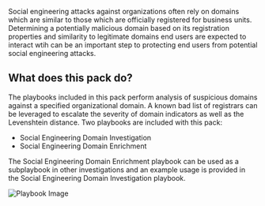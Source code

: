 Social engineering attacks against organizations often rely on domains which are similar to those which are 
officially registered for business units.
Determining a potentially malicious domain based on its registration properties and similarity to legitimate domains end users
are expected to interact wtih can be an important step to protecting end users from potential social engineering attacks.

## What does this pack do?

The playbooks included in this pack perform analysis of suspicious domains against a specified organizational domain.
A known bad list of registrars can be leveraged to escalate the severity of domain indicators as well as the Levenshtein distance.
Two playbooks are included with this pack:

- Social Engineering Domain Investigation
- Social Engineering Domain Enrichment

The Social Engineering Domain Enrichment playbook can be used as a subplaybook in other investigations and an example usage is provided in the
Social Engineering Domain Investigation playbook.

![Playbook Image](doc_files/Social_Engineering_Domain_Investigation_Thu_Dec_16_2021.png)
